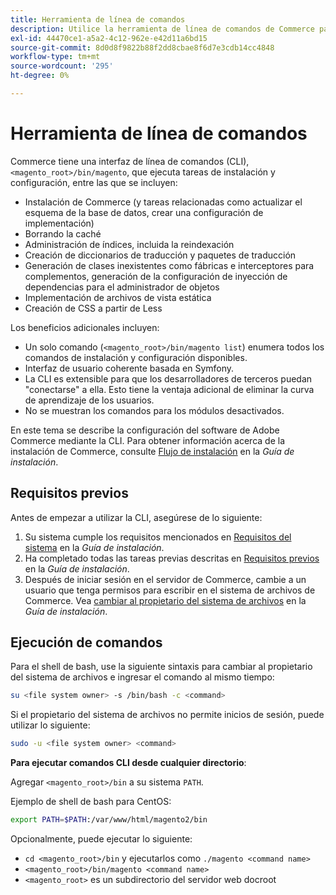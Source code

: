 ```yaml
---
title: Herramienta de línea de comandos
description: Utilice la herramienta de línea de comandos de Commerce para ejecutar las tareas de instalación y configuración.
exl-id: 44470ce1-a5a2-4c12-962e-e42d11a6bd15
source-git-commit: 8d0d8f9822b88f2dd8cbae8f6d7e3cdb14cc4848
workflow-type: tm+mt
source-wordcount: '295'
ht-degree: 0%

---
```


# Herramienta de línea de comandos

Commerce tiene una interfaz de línea de comandos (CLI), `<magento_root>/bin/magento`, que ejecuta tareas de instalación y configuración, entre las que se incluyen:

- Instalación de Commerce (y tareas relacionadas como actualizar el esquema de la base de datos, crear una configuración de implementación)
- Borrando la caché
- Administración de índices, incluida la reindexación
- Creación de diccionarios de traducción y paquetes de traducción
- Generación de clases inexistentes como fábricas e interceptores para complementos, generación de la configuración de inyección de dependencias para el administrador de objetos
- Implementación de archivos de vista estática
- Creación de CSS a partir de Less

Los beneficios adicionales incluyen:

- Un solo comando (`<magento_root>/bin/magento list`) enumera todos los comandos de instalación y configuración disponibles.
- Interfaz de usuario coherente basada en Symfony.
- La CLI es extensible para que los desarrolladores de terceros puedan &quot;conectarse&quot; a ella. Esto tiene la ventaja adicional de eliminar la curva de aprendizaje de los usuarios.
- No se muestran los comandos para los módulos desactivados.

En este tema se describe la configuración del software de Adobe Commerce mediante la CLI. Para obtener información acerca de la instalación de Commerce, consulte [Flujo de instalación](../../installation/overview.md) en la _Guía de instalación_.

## Requisitos previos

Antes de empezar a utilizar la CLI, asegúrese de lo siguiente:

1. Su sistema cumple los requisitos mencionados en [Requisitos del sistema](../../installation/system-requirements.md) en la _Guía de instalación_.
1. Ha completado todas las tareas previas descritas en [Requisitos previos](../../installation/prerequisites/overview.md) en la _Guía de instalación_.
1. Después de iniciar sesión en el servidor de Commerce, cambie a un usuario que tenga permisos para escribir en el sistema de archivos de Commerce. Vea [cambiar al propietario del sistema de archivos](../../installation/prerequisites/file-system/overview.md) en la _Guía de instalación_.

## Ejecución de comandos

Para el shell de bash, use la siguiente sintaxis para cambiar al propietario del sistema de archivos e ingresar el comando al mismo tiempo:

```bash
su <file system owner> -s /bin/bash -c <command>
```

Si el propietario del sistema de archivos no permite inicios de sesión, puede utilizar lo siguiente:

```bash
sudo -u <file system owner> <command>
```

**Para ejecutar comandos CLI desde cualquier directorio**:

Agregar `<magento_root>/bin` a su sistema `PATH`.

Ejemplo de shell de bash para CentOS:

```bash
export PATH=$PATH:/var/www/html/magento2/bin
```

Opcionalmente, puede ejecutar lo siguiente:

- `cd <magento_root>/bin` y ejecutarlos como `./magento <command name>`
- `<magento_root>/bin/magento <command name>`
- `<magento_root>` es un subdirectorio del servidor web docroot
